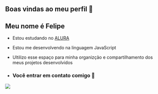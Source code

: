 ## Boas vindas ao meu perfil 👻

Meu nome é Felipe
-

- Estou estudando no [ALURA](https:/WWW.alura.com.br)
- Estou me desenvolvendo na linguagem JavaScript
- Ultilizo esse espaço para minha organizção e compartilhamento dos meus projetos desenvolvidos

- ### Você entrar em contato comigo 📧

  
![](https://media.tenor.com/TM0Xkja0docAAAAi/cr7-si.gif) 

